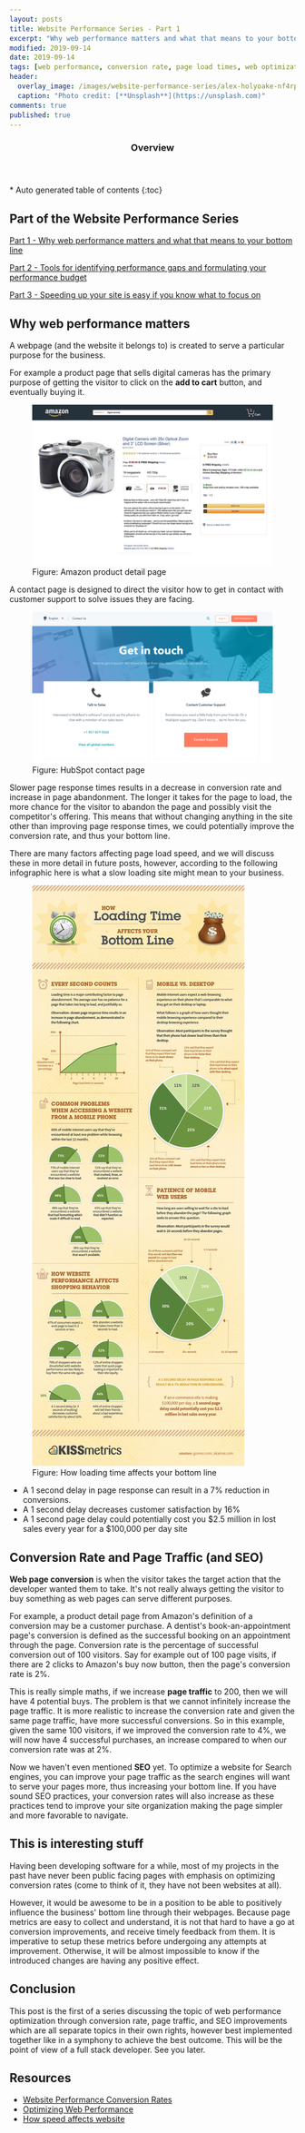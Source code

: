 ```yaml
---
layout: posts
title: Website Performance Series - Part 1
excerpt: "Why web performance matters and what that means to your bottom line"
modified: 2019-09-14
date: 2019-09-14
tags: [web performance, conversion rate, page load times, web optimization, SEO, page traffic]
header: 
  overlay_image: /images/website-performance-series/alex-holyoake-nf4rpvtgbey-unsplash.jpg
  caption: "Photo credit: [**Unsplash**](https://unsplash.com)"
comments: true
published: true
---
```


<section id="table-of-contents" class="toc">
  <header>
    <h3>Overview</h3>
  </header>
  <div id="drawer" markdown="1">
  *  Auto generated table of contents
  {:toc}
  </div>
</section>

## Part of the Website Performance Series
[Part 1 - Why web performance matters and what that means to your bottom line](https://jaeyow.github.io/fullstack-developer/website-performance-series-part-1/)

[Part 2 - Tools for identifying performance gaps and formulating your performance budget](https://jaeyow.github.io/fullstack-developer/website-performance-series-part-2/)

[Part 3 - Speeding up your site is easy if you know what to focus on](https://jaeyow.github.io/fullstack-developer/website-performance-series-part-3/)

## Why web performance matters
A webpage (and the website it belongs to) is created to serve a particular purpose for the business.

For example a product page that sells digital cameras has the primary purpose of getting the visitor to click on the **add to cart** button, and eventually buying it.
<figure>
	<a href="../images/website-performance-series/screen-amazon-product-listing-900x600.jpg"><img src="../images/website-performance-series/screen-amazon-product-listing-900x600.jpg"></a><figcaption>Figure: Amazon product detail page</figcaption>
</figure>
A contact page is designed to direct the visitor how to get in contact with customer support to solve issues they are facing. 
<figure>
	<a href="../images/website-performance-series/sample-contact-us-page.png"><img src="../images/website-performance-series/sample-contact-us-page.png"></a><figcaption>Figure: HubSpot contact page</figcaption>
</figure>

Slower page response times results in a decrease in conversion rate and increase in page abandonment. The longer it takes for the page to load, the more chance for the visitor to abandon the page and possibly visit the competitor's offering. This means that without changing anything in the site other than improving page response times, we could potentially improve the conversion rate, and thus your bottom line. 

There are many factors affecting page load speed, and we will discuss these in more detail in future posts, however, according to the following infographic here is what a slow loading site might mean to your business.

<figure>
	<a href="../images/website-performance-series/loading-time-sml.jpg"><img src="../images/website-performance-series/loading-time-sml.jpg"></a><figcaption>Figure: How loading time affects your bottom line</figcaption>
</figure>

-  A 1 second delay in page response can result in a 7% reduction in conversions.
-  A 1 second delay decreases customer satisfaction by 16%
-  A 1 second page delay could potentially cost you $2.5 million in lost sales every year for a $100,000 per day site

## Conversion Rate and Page Traffic (and SEO)
**Web page conversion** is when the visitor takes the target action that the developer wanted them to take. It's not really always getting the visitor to buy something as web pages can serve different purposes.

For example, a product detail page from Amazon's definition of a conversion may be a customer purchase. A dentist's book-an-appointment page's conversion is defined as the successful booking on an appointment through the page. Conversion rate is the percentage of successful conversion out of 100 visitors. Say for example out of 100 page visits, if there are 2 clicks to Amazon's buy now button, then the page's conversion rate is 2%.

This is really simple maths, if we increase **page traffic** to 200, then we will have 4 potential buys. The problem is that we cannot infinitely increase the page traffic. It is more realistic to increase the conversion rate and given the same page traffic, have more successful conversions. So in this example, given the same 100 visitors, if we improved the conversion rate to 4%, we will now have 4 successful purchases, an increase compared to when our conversion rate was at 2%.

Now we haven't even mentioned **SEO** yet. To optimize a website for Search engines, you can improve your page traffic as the search engines will want to serve your pages more, thus increasing your bottom line. If you have sound SEO practices, your conversion rates will also increase as these practices tend to improve your site organization making the page simpler and more favorable to navigate. 

## This is interesting stuff
Having been developing software for a while, most of my projects in the past have never been public facing pages with emphasis on optimizing conversion rates (come to think of it, they have not been websites at all).

However, it would be awesome to be in a position to be able to positively influence the business' bottom line through their webpages. Because page metrics are easy to collect and understand, it is not that hard to have a go at conversion improvements, and receive timely feedback from them. It is imperative to setup these metrics before undergoing any attempts at improvement. Otherwise, it will be almost impossible to know if the introduced changes are having any positive effect.
  
## Conclusion
This post is the first of a series discussing the topic of web performance optimization through conversion rate, page traffic, and SEO improvements which are all separate topics in their own rights, however best implemented together like in a symphony to achieve the best outcome. This will be the point of view of a full stack developer. See you later. 

## Resources
- [Website Performance Conversion Rates](https://www.cloudflare.com/learning/performance/more/website-performance-conversion-rates/)
- [Optimizing Web Performance](https://speckyboy.com/optimizing-web-performance/)
- [How speed affects website](https://hostingtribunal.com/blog/how-speed-affects-website/)

  
